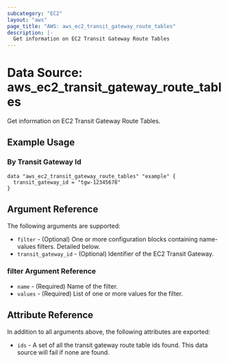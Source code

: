 ```yaml
---
subcategory: "EC2"
layout: "aws"
page_title: "AWS: aws_ec2_transit_gateway_route_tables"
description: |-
  Get information on EC2 Transit Gateway Route Tables
---
```


# Data Source: aws_ec2_transit_gateway_route_tables

Get information on EC2 Transit Gateway Route Tables.

## Example Usage

### By Transit Gateway Id

```hcl
data "aws_ec2_transit_gateway_route_tables" "example" {
  transit_gateway_id = "tgw-12345678"
}
```

## Argument Reference

The following arguments are supported:

* `filter` - (Optional) One or more configuration blocks containing name-values filters. Detailed below.
* `transit_gateway_id` - (Optional) Identifier of the EC2 Transit Gateway.

### filter Argument Reference

* `name` - (Required) Name of the filter.
* `values` - (Required) List of one or more values for the filter.

## Attribute Reference

In addition to all arguments above, the following attributes are exported:

* `ids` - A set of all the transit gateway route table ids found. This data source will fail if none are found.
